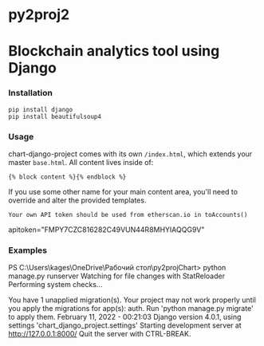 # py2proj2
# Blockchain analytics tool using Django

### Installation
```
pip install django
pip install beautifulsoup4
```
### Usage
chart-django-project comes with its own `/index.html`, which extends your master `base.html`. All content lives inside of:

`{% block content %}{% endblock %}`

If you use some other name for your main content area, you'll need to override and alter the provided templates.

```
Your own API token should be used from etherscan.io in toAccounts()
```
apitoken="FMPY7CZC816282C49VUN44R8MHYIAQQG9V"

### Examples
PS C:\Users\kages\OneDrive\Рабочий стол\py2projChart> python manage.py runserver
Watching for file changes with StatReloader
Performing system checks...

You have 1 unapplied migration(s). Your project may not work properly until you apply the migrations for app(s): auth.
Run 'python manage.py migrate' to apply them.
February 11, 2022 - 00:21:03
Django version 4.0.1, using settings 'chart_django_project.settings'
Starting development server at http://127.0.0.1:8000/
Quit the server with CTRL-BREAK.

